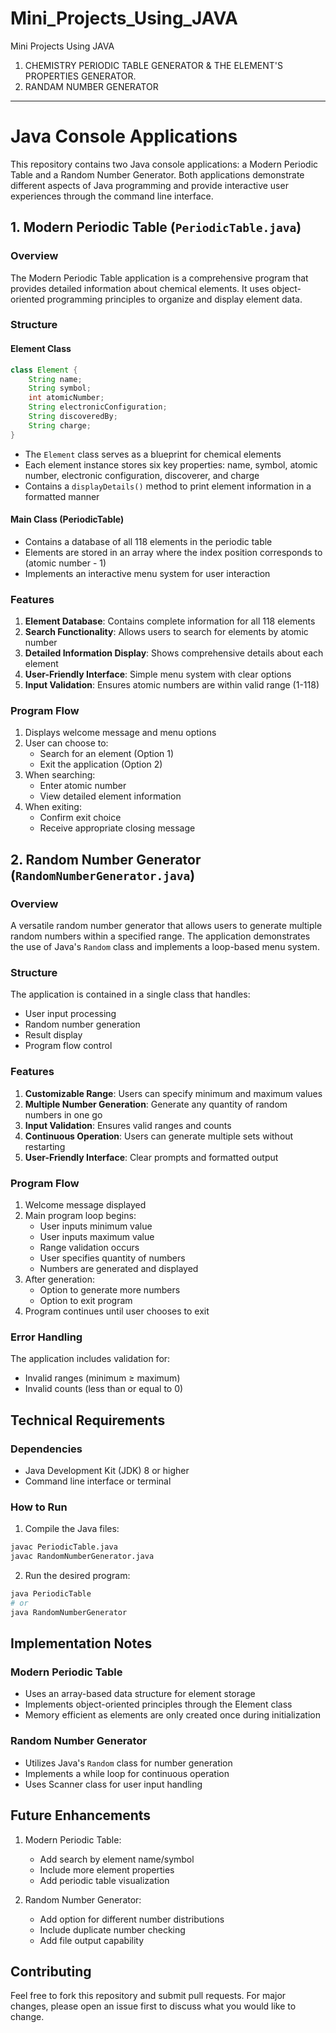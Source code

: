 # Mini_Projects_Using_JAVA
Mini Projects Using JAVA

1. CHEMISTRY PERIODIC TABLE GENERATOR & THE ELEMENT'S PROPERTIES GENERATOR.
2. RANDAM NUMBER GENERATOR

---------------------------------------------------------------------------------------------------------------------------------------------------------

# Java Console Applications

This repository contains two Java console applications: a Modern Periodic Table and a Random Number Generator. Both applications demonstrate different aspects of Java programming and provide interactive user experiences through the command line interface.

## 1. Modern Periodic Table (`PeriodicTable.java`)

### Overview
The Modern Periodic Table application is a comprehensive program that provides detailed information about chemical elements. It uses object-oriented programming principles to organize and display element data.

### Structure

#### Element Class
```java
class Element {
    String name;
    String symbol;
    int atomicNumber;
    String electronicConfiguration;
    String discoveredBy;
    String charge;
}
```
- The `Element` class serves as a blueprint for chemical elements
- Each element instance stores six key properties: name, symbol, atomic number, electronic configuration, discoverer, and charge
- Contains a `displayDetails()` method to print element information in a formatted manner

#### Main Class (PeriodicTable)
- Contains a database of all 118 elements in the periodic table
- Elements are stored in an array where the index position corresponds to (atomic number - 1)
- Implements an interactive menu system for user interaction

### Features
1. **Element Database**: Contains complete information for all 118 elements
2. **Search Functionality**: Allows users to search for elements by atomic number
3. **Detailed Information Display**: Shows comprehensive details about each element
4. **User-Friendly Interface**: Simple menu system with clear options
5. **Input Validation**: Ensures atomic numbers are within valid range (1-118)

### Program Flow
1. Displays welcome message and menu options
2. User can choose to:
   - Search for an element (Option 1)
   - Exit the application (Option 2)
3. When searching:
   - Enter atomic number
   - View detailed element information
4. When exiting:
   - Confirm exit choice
   - Receive appropriate closing message

## 2. Random Number Generator (`RandomNumberGenerator.java`)

### Overview
A versatile random number generator that allows users to generate multiple random numbers within a specified range. The application demonstrates the use of Java's `Random` class and implements a loop-based menu system.

### Structure
The application is contained in a single class that handles:
- User input processing
- Random number generation
- Result display
- Program flow control

### Features
1. **Customizable Range**: Users can specify minimum and maximum values
2. **Multiple Number Generation**: Generate any quantity of random numbers in one go
3. **Input Validation**: Ensures valid ranges and counts
4. **Continuous Operation**: Users can generate multiple sets without restarting
5. **User-Friendly Interface**: Clear prompts and formatted output

### Program Flow
1. Welcome message displayed
2. Main program loop begins:
   - User inputs minimum value
   - User inputs maximum value
   - Range validation occurs
   - User specifies quantity of numbers
   - Numbers are generated and displayed
3. After generation:
   - Option to generate more numbers
   - Option to exit program
4. Program continues until user chooses to exit

### Error Handling
The application includes validation for:
- Invalid ranges (minimum ≥ maximum)
- Invalid counts (less than or equal to 0)

## Technical Requirements

### Dependencies
- Java Development Kit (JDK) 8 or higher
- Command line interface or terminal

### How to Run

1. Compile the Java files:
```bash
javac PeriodicTable.java
javac RandomNumberGenerator.java
```

2. Run the desired program:
```bash
java PeriodicTable
# or
java RandomNumberGenerator
```

## Implementation Notes

### Modern Periodic Table
- Uses an array-based data structure for element storage
- Implements object-oriented principles through the Element class
- Memory efficient as elements are only created once during initialization

### Random Number Generator
- Utilizes Java's `Random` class for number generation
- Implements a while loop for continuous operation
- Uses Scanner class for user input handling

## Future Enhancements
1. Modern Periodic Table:
   - Add search by element name/symbol
   - Include more element properties
   - Add periodic table visualization

2. Random Number Generator:
   - Add option for different number distributions
   - Include duplicate number checking
   - Add file output capability

## Contributing
Feel free to fork this repository and submit pull requests. For major changes, please open an issue first to discuss what you would like to change.
